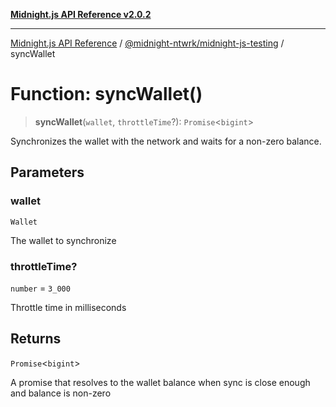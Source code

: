 [**Midnight.js API Reference v2.0.2**](../../../README.md)

***

[Midnight.js API Reference](../../../packages.md) / [@midnight-ntwrk/midnight-js-testing](../README.md) / syncWallet

# Function: syncWallet()

> **syncWallet**(`wallet`, `throttleTime`?): `Promise`\<`bigint`\>

Synchronizes the wallet with the network and waits for a non-zero balance.

## Parameters

### wallet

`Wallet`

The wallet to synchronize

### throttleTime?

`number` = `3_000`

Throttle time in milliseconds

## Returns

`Promise`\<`bigint`\>

A promise that resolves to the wallet balance when sync is close enough and balance is non-zero
